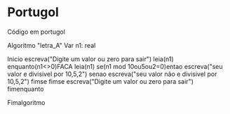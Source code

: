 # Portugol
Código em portugol

Algoritmo "letra_A"
Var
n1: real

Inicio
escreva("Digite um valor ou zero para sair")
leia(n1)
enquanto(n1<>0)FACA
 leia(n1)
   se(n1 mod 10ou5ou2=0)entao
    escreva("seu valor e divisivel por 10,5,2")
   senao
    escreva("seu valor não e divisivel por 10,5,2")
   fimse
  fimse
  escreva("Digite um valor ou zero para sair")
 fimenquanto

Fimalgoritmo
